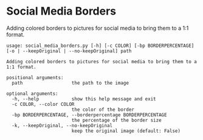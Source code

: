 # Social Media Borders

Adding colored borders to pictures for social media to bring them to a 1:1 format.

```
usage: social_media_borders.py [-h] [-c COLOR] [-bp BORDERPERCENTAGE] [-o | --keepOriginal | --no-keepOriginal] path

Adding colored borders to pictures for social media to bring them to a 1:1 format.

positional arguments:
  path                  the path to the image

optional arguments:
  -h, --help            show this help message and exit
  -c COLOR, --color COLOR
                        the color of the border
  -bp BORDERPERCENTAGE, --borderpercentage BORDERPERCENTAGE
                        the percentage of the border size
  -k, --keepOriginal, --no-keepOriginal
                        keep the original image (default: False)
```

